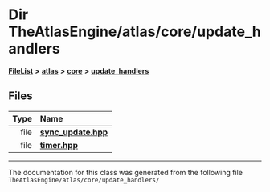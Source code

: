 

# Dir TheAtlasEngine/atlas/core/update\_handlers



[**FileList**](files.md) **>** [**atlas**](dir_1e6ffef027cfcf7ded3287660b505c9f.md) **>** [**core**](dir_ab5f97e7ae27ba905c508150b2df25d1.md) **>** [**update\_handlers**](dir_e4a875ec04a9822d1a20b5830cf2827b.md)












## Files

| Type | Name |
| ---: | :--- |
| file | [**sync\_update.hpp**](sync__update_8hpp.md) <br> |
| file | [**timer.hpp**](update__handlers_2timer_8hpp.md) <br> |



























































------------------------------
The documentation for this class was generated from the following file `TheAtlasEngine/atlas/core/update_handlers/`

